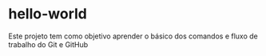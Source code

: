 # hello-world
Este projeto tem como objetivo aprender o básico dos comandos e fluxo de trabalho do Git e GitHub
